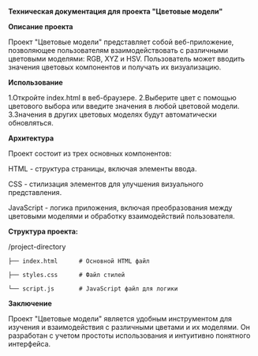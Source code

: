 **Техническая документация для проекта "Цветовые модели"**   

**Описание проекта**  

Проект "Цветовые модели" представляет собой веб-приложение, позволяющее пользователям взаимодействовать с различными цветовыми моделями: RGB, XYZ и HSV. Пользователь может вводить значения цветовых компонентов и получать их визуализацию.  


**Использование**  

1.Откройте index.html в веб-браузере.
2.Выберите цвет с помощью цветового выбора или введите значения в любой цветовой модели.
3.Значения в других цветовых моделях будут автоматически обновляться.  


**Архитектура**  

Проект состоит из трех основных компонентов:  


HTML - структура страницы, включая элементы ввода.  

CSS - стилизация элементов для улучшения визуального представления.  

JavaScript - логика приложения, включая преобразования между цветовыми моделями и обработку взаимодействий пользователя.  


**Структура проекта:**  


/project-directory  

    ├── index.html      # Основной HTML файл  

    ├── styles.css      # Файл стилей  

    └── script.js       # JavaScript файл для логики  



**Заключение**  

Проект "Цветовые модели" является удобным инструментом для изучения и взаимодействия с различными цветами и их моделями. Он разработан с учетом простоты использования и интуитивно понятного интерфейса.
